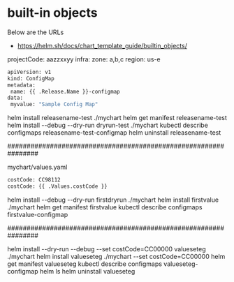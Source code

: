 # built-in objects

Below are the URLs

  - https://helm.sh/docs/chart_template_guide/builtin_objects/

 
 projectCode: aazzxxyy
 infra:
   zone: a,b,c
   region: us-e
 
 ```sh
apiVersion: v1
kind: ConfigMap
metadata:
  name: {{ .Release.Name }}-configmap
data:
  myvalue: "Sample Config Map"
```

helm install releasename-test ./mychart
helm get manifest releasename-test
helm install --debug --dry-run dryrun-test ./mychart
kubectl describe configmaps releasename-test-configmap
helm uninstall releasename-test

################################################################

 mychart/values.yaml
 
```sh
costCode: CC98112
costCode: {{ .Values.costCode }}
```
 
helm install --debug --dry-run firstdryrun ./mychart
helm install firstvalue ./mychart
helm get manifest firstvalue
kubectl describe configmaps firstvalue-configmap

################################################################

 helm install --dry-run --debug --set costCode=CC00000 valueseteg ./mychart
 helm install valueseteg ./mychart --set costCode=CC00000 
 helm get manifest valueseteg
 kubectl describe configmaps valueseteg-configmap
 helm ls
helm uninstall valueseteg